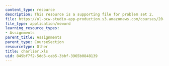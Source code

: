 ```yaml
---
content_type: resource
description: This resource is a supporting file for problem set 2.
file: https://ol-ocw-studio-app-production.s3.amazonaws.com/courses/20-462j-molecular-principles-of-biomaterials-spring-2006/849bf7f25dd5cab53bbf3965b0848139_charlier.xls
file_type: application/msword
learning_resource_types:
- Assignments
parent_title: Assignments
parent_type: CourseSection
resourcetype: Other
title: charlier.xls
uid: 849bf7f2-5dd5-cab5-3bbf-3965b0848139
---
```

